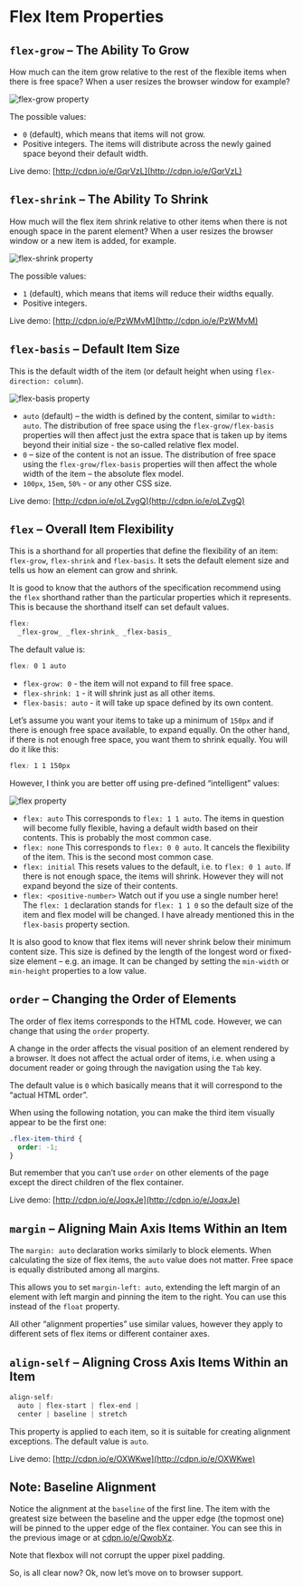 # Flex Item Properties

## `flex-grow` – The Ability To Grow

How much can the item grow relative to the rest of the flexible items when there
is free space? When a user resizes the browser window for example?  

![flex-grow property](../dist/images/original/flexbox-flex-grow.jpg)

The possible values:

- `0` (default), which means that items will not grow.
- Positive integers. The items will distribute across the newly gained space beyond their default width.

Live demo: [http://cdpn.io/e/GqrVzL](http://cdpn.io/e/GqrVzL)

## `flex-shrink` – The Ability To Shrink

How much will the flex item shrink relative to other items when there is not
enough space in the parent element? When a user resizes the browser window or a
new item is added, for example. 

![flex-shrink property](../dist/images/original/flexbox-flex-shrink.jpg)

The possible values:

- `1` (default), which means that items will reduce their widths equally.
- Positive integers.

Live demo: [http://cdpn.io/e/PzWMvM](http://cdpn.io/e/PzWMvM)

## `flex-basis` – Default Item Size

This is the default width of the item (or default height when using
`flex-direction: column`).

![flex-basis property](../dist/images/original/flexbox-flex-basis.jpg)

-   `auto` (default) – the width is defined by the content, similar to `width:
    auto`. The distribution of free space using the `flex-grow/flex-basis`
    properties will then affect just the extra space that is taken up by items
    beyond their initial size - the so-called relative flex model.
-   `0` – size of the content is not an issue. The distribution of free space
    using the `flex-grow/flex-basis` properties will then affect the whole width
    of the item – the absolute flex model.
-   `100px`, `15em`, `50%` - or any other CSS size.

Live demo: [http://cdpn.io/e/oLZvgQ](http://cdpn.io/e/oLZvgQ)

## `flex` – Overall Item Flexibility

This is a shorthand for all properties that define the flexibility of an item:
`flex-grow`, `flex-shrink` and `flex-basis`. It sets the default element size
and tells us how an element can grow and shrink.

It is good to know that the authors of the specification recommend using the
`flex` shorthand rather than the particular properties which it represents. This
is because the shorthand itself can set default values.

```css
flex:
  _flex-grow_ _flex-shrink_ _flex-basis_
```

The default value is:

```css
flex: 0 1 auto
```

-   `flex-grow: 0` - the item will not expand to fill free space.
-   `flex-shrink: 1` - it will shrink just as all other items.
-   `flex-basis: auto` - it will take up space defined by its own content.

Let’s assume you want your items to take up a minimum of `150px` and if there is
enough free space available, to expand equally. On the other hand, if there is
not enough free space, you want them to shrink equally. You will do it like
this:

```css
flex: 1 1 150px
```

However, I think you are better off using pre-defined “intelligent” values:

![flex property](../dist/images/original/flexbox-reference-flex.jpg)

-   `flex: auto`
    This corresponds to `flex: 1 1 auto`. The items in question will become
    fully flexible, having a default width based on their contents. This is
    probably the most common case.
-   `flex: none`
    This corresponds to `flex: 0 0 auto`. It cancels the flexibility of the
    item. This is the second most common case.
-   `flex: initial`
    This resets values to the default, i.e. to `flex: 0 1 auto`. If there is not
    enough space, the items will shrink. However they will not expand beyond the
    size of their contents.
-   `flex: <positive-number>`
    Watch out if you use a single number here! The `flex: 1` declaration stands
    for `flex: 1 1 0` so the default size of the item and flex model will be
    changed. I have already mentioned this in the `flex-basis` property section.

It is also good to know that flex items will never shrink below their minimum
content size. This size is defined by the length of the longest word or
fixed-size element – e.g. an image. It can be changed by setting the `min-width`
or `min-height` properties to a low value.

## `order` – Changing the Order of Elements

The order of flex items corresponds to the HTML code. However, we can change
that using the `order` property.

A change in the order affects the visual position of an element rendered by a
browser. It does not affect the actual order of items, i.e. when using a
document reader or going through the navigation using the `Tab` key.

The default value is `0` which basically means that it will correspond to the
“actual HTML order”.

When using the following notation, you can make the third item visually appear
to be the first one:

```css
.flex-item-third {
  order: -1;
}
```

But remember that you can’t use `order` on other elements of the page except the
direct children of the flex container.

Live demo: [http://cdpn.io/e/JoqxJe](http://cdpn.io/e/JoqxJe)

## `margin` – Aligning Main Axis Items Within an Item

The `margin: auto` declaration works similarly to block elements. When
calculating the size of flex items, the `auto` value does not matter. Free space
is equally distributed among all margins.

This allows you to set `margin-left: auto`, extending the left margin of an
element with left margin and pinning the item to the right. You can use this
instead of the `float` property.

All other “alignment properties” use similar values, however they apply to
different sets of flex items or different container axes.


## `align-self` – Aligning Cross Axis Items Within an Item

```css
align-self:
  auto | flex-start | flex-end |
  center | baseline | stretch
```

This property is applied to each item, so it is suitable for creating alignment
exceptions. The default value is `auto`.

Live demo: [http://cdpn.io/e/OXWKwe](http://cdpn.io/e/OXWKwe)

## Note: Baseline Alignment

Notice the alignment at the `baseline` of the first line. The item with the
greatest size between the baseline and the upper edge (the topmost one) will be
pinned to the upper edge of the flex container. You can see this in the previous
image or at [cdpn.io/e/QwobXz](http://cdpn.io/e/QwobXz).

Note that flexbox will not corrupt the upper pixel padding.

So, is all clear now? Ok, now let’s move on to browser support.
